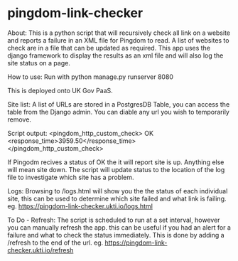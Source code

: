 # pingdom-link-checker

About:
This is a python script that will recursively check all link on a website and reports a failure in an XML file for Pingdom to read.  A list of websites to check are in a file that can be updated as required.  This app uses the django framework to display the results as an xml file and will also log the site status on a page.

How to use:
Run with
		python manage.py runserver 8080

This is deployed onto UK Gov PaaS. 

Site list:
A list of URLs are stored in a PostgresDB Table, you can access the table from the Django admin.
You can diable any url you wish to temporarily remove.

Script output:
		<?xml version="1.0" encoding="UTF-8"?>
		<pingdom_http_custom_check>
		<status>OK</status>
		<response_time>3959.50</response_time>
		</pingdom_http_custom_check>

If Pingodm recives a status of OK the it will report site is up.  Anything else will mean site down.  The script will update status to the location of the log file to investigate which site has a problem.

Logs:
Browsing to /logs.html will show you the the status of each individual site, this can be used to determine which site failed and what link is failing. eg. 
		https://pingdom-link-checker.ukti.io/logs.html

To Do -
Refresh:
The script is scheduled to run at a set interval, however you can manually refresh the app.  this can be useful if you had an alert for a failure and what to check the status immediately.  This is done by adding a /refresh to the end of the url. eg. 
		https://pingdom-link-checker.ukti.io/refresh
